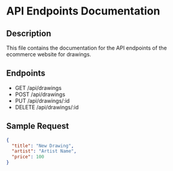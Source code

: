 # API Endpoints Documentation

## Description
This file contains the documentation for the API endpoints of the ecommerce website for drawings.

## Endpoints
- GET /api/drawings
- POST /api/drawings
- PUT /api/drawings/:id
- DELETE /api/drawings/:id

## Sample Request
```json
{
  "title": "New Drawing",
  "artist": "Artist Name",
  "price": 100
}
```
